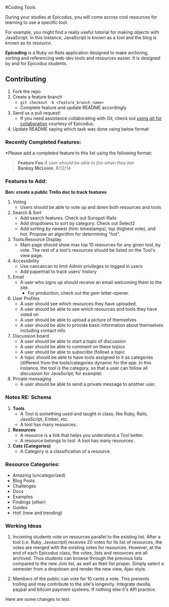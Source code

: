 #Coding Tools

During your studies at Epicodus, you will come across cool resources for learning to use a specific tool. 

For example, you might find a really useful tutorial for making objects with JavaScript. In this instance, JavaScript is known as a *tool* and the blog is known as its *resource*. 

**Epicoding** is a Ruby on Rails application designed to make archiving, sorting and referencing web-dev tools and resources easier. It is designed by and for Epicodus students.

## Contributing

1. Fork the repo
2. Create a feature branch
	* `git checkout -b <feature_branch_name>`
	* Complete feature and update README accordingly
3. Send us a pull request!
    * If you need assistance collaborating with Git, check out [using git for collaboration](http://www.learnhowtoprogram.com/lessons/using-git-for-collaboration) courtesy of Epicodus.
4. Update README saying which task was done using below format

### Recently Completed Features:
*Please add a completed feature to this list using the following format:
> **Feature Foo**
> *A user should be able to foo when they bar*  
> **Banksy McLovin**, 8/12/14



### Features to Add:

**Ben: create a public Trello doc to track features**

1. Voting
	* Users should be able to vote up and down both resources and tools
2. Search & Sort
	* Add search features. Check out Sunspot-Rails
	* Add dropdowns to sort by category. Check out Select2
	* Add sorting by newest (hint: timestamps), top (highest vote), and hot. Propose an algorithm for determining "hot". 
3. Tools:Resource Display
	* Main page should show max top 10 resources for any given tool, by vote. The rest of a tool's resources should be listed on the Tool's view page.
4. Accessibility
	* Use cancancan to limit Admin privileges to logged in users
	* Add papertrail to track users' history
5. Email
	* A user who signs up should receive an email welcoming them to the site.
		* For production, check out the gem letter-opener.
6. User Profiles
	* A user should see which resources they have uploaded.
	* A user should be able to see which resources and tools they have voted on
	* A user should be able to upload a picture of themselves
	* A user should be able to provide basic information about themselves including contact info
7. Discussion board
	* A user should be able to start a topic of discussion 
	* A user should be able to comment on these topics
	* A user should be able to subscribe (follow) a topic
	* A topic should be able to have tools assigned to it as categories (different from the tools/categories dynamic for the app. In this instance, the tool *is* the category, so that a user can follow all discussion for JavaScript, for example)
8. Private messaging
	* A user should be able to send a private message to another user. 

### Notes RE: Schema

1. **Tools**
    * A Tool is something used and taught in class, like Ruby, Rails, JavaScript, Ember, etc.
    * A tool has many resources.
2. **Resources**
    * A resource is a link that helps you understand a Tool better.
    * A resource belongs to tool. A tool has many resources.
3. **Cats (Categories)**
    * A Category is a classification of a resource.

### Resource Categories:

* Amazing (uncategorized)
* Blog Posts
* Challenges
* Docs
* Examples
* Findings (other)
* Guides
* Hot! (new and trending)

### Working Ideas

1. Incoming students vote on resources parallel to the existing list. After a tool (i.e. Ruby, Javascript) receives 20 votes for its list of resources, the votes are merged with the existing votes for resources. However, at the end of each Epicodus class, the votes, lists and resources are all archived. Thus students can browse through the previous lists compared to the new Join list, as well as their list proper. Simply select a semester from a dropdown and render the new view, Ajax-style.

2. Members of the public can vote for 10 cents a vote. This prevents trolling and may contribute to the site's longevity. Integrate dwolla, paypal and bitcoin payment systems. If nothing else it's API practice.

Here are some changes to test.
